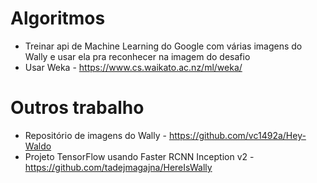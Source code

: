 # Algoritmos
* Treinar api de Machine Learning do Google com várias imagens do Wally e usar ela pra reconhecer na imagem do desafio
* Usar Weka - https://www.cs.waikato.ac.nz/ml/weka/

# Outros trabalho
* Repositório de imagens do Wally - https://github.com/vc1492a/Hey-Waldo
* Projeto TensorFlow usando Faster RCNN Inception v2 - https://github.com/tadejmagajna/HereIsWally
